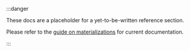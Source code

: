 :::danger

These docs are a placeholder for a yet-to-be-written reference section.

Please refer to the [guide on materializations](/docs/build/materializations) for current documentation.

:::
